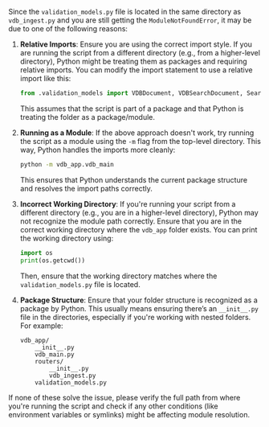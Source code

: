 Since the `validation_models.py` file is located in the same directory as `vdb_ingest.py` and you are still getting the `ModuleNotFoundError`, it may be due to one of the following reasons:

1. **Relative Imports**: Ensure you are using the correct import style. If you are running the script from a different directory (e.g., from a higher-level directory), Python might be treating them as packages and requiring relative imports. You can modify the import statement to use a relative import like this:

   ```python
   from .validation_models import VDBDocument, VDBSearchDocument, SearchResponse
   ```

   This assumes that the script is part of a package and that Python is treating the folder as a package/module.

2. **Running as a Module**: If the above approach doesn't work, try running the script as a module using the `-m` flag from the top-level directory. This way, Python handles the imports more cleanly:

   ```bash
   python -m vdb_app.vdb_main
   ```

   This ensures that Python understands the current package structure and resolves the import paths correctly.

3. **Incorrect Working Directory**: If you're running your script from a different directory (e.g., you are in a higher-level directory), Python may not recognize the module path correctly. Ensure that you are in the correct working directory where the `vdb_app` folder exists. You can print the working directory using:

   ```python
   import os
   print(os.getcwd())
   ```

   Then, ensure that the working directory matches where the `validation_models.py` file is located.

4. **Package Structure**: Ensure that your folder structure is recognized as a package by Python. This usually means ensuring there’s an `__init__.py` file in the directories, especially if you're working with nested folders. For example:

   ```
   vdb_app/
       __init__.py
       vdb_main.py
       routers/
           __init__.py
           vdb_ingest.py
       validation_models.py
   ```

If none of these solve the issue, please verify the full path from where you're running the script and check if any other conditions (like environment variables or symlinks) might be affecting module resolution.